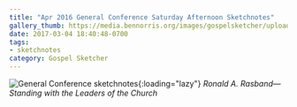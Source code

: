```yaml
---
title: "Apr 2016 General Conference Saturday Afternoon Sketchnotes"
gallery_thumb: https://media.bennorris.org/images/gospelsketcher/uploads/2018/64ffc7e33b.jpg
date: 2017-03-04 18:40:48-0700
tags:
- sketchnotes
category: Gospel Sketcher
---
```


![General Conference sketchnotes](https://media.bennorris.org/images/gospelsketcher/uploads/2018/64ffc7e33b.jpg){:loading="lazy"}
_Ronald A. Rasband—Standing with the Leaders of the Church_
